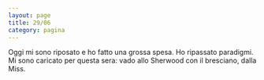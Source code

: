```yaml
--- 
layout: page
title: 29/06
category: pagina
---
```


Oggi mi sono riposato e ho fatto una grossa spesa. Ho ripassato paradigmi. Mi
sono caricato per questa sera: vado allo Sherwood con il bresciano, dalla Miss.
